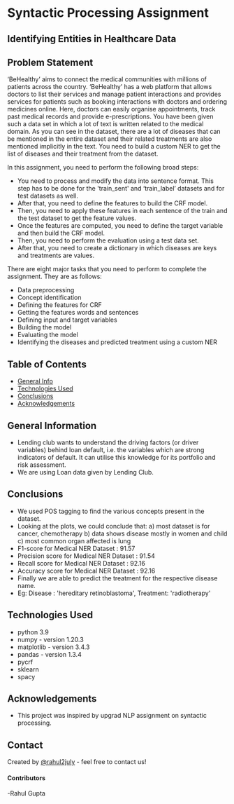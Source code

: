 # Syntactic Processing Assignment

## Identifying Entities in Healthcare Data
## Problem Statement
‘BeHealthy’ aims to connect the medical communities with millions of patients across the country.  ‘BeHealthy’ has a web platform that allows doctors to list their services and manage patient interactions and provides services for patients such as booking interactions with doctors and ordering medicines online. Here, doctors can easily organise appointments, track past medical records and provide e-prescriptions. You have been given such a data set in which a lot of text is written related to the medical domain.  As you can see in the dataset, there are a lot of diseases that can be mentioned in the entire dataset and their related treatments are also mentioned implicitly in the text. You need to build a custom NER to get the list of diseases and their treatment from the dataset.

In this assignment, you need to perform the following broad steps:
- You need to process and modify the data into sentence format. This step has to be done for the 'train_sent' and ‘train_label’ datasets and for test datasets as well.
- After that, you need to define the features to build the CRF model.
- Then, you need to apply these features in each sentence of the train and the test dataset to get the feature values.
- Once the features are computed, you need to define the target variable and then build the CRF model.
- Then, you need to perform the evaluation using a test data set.
- After that, you need to create a dictionary in which diseases are keys and treatments are values.

There are eight major tasks that you need to perform to complete the assignment. They are as follows:
- Data preprocessing
- Concept identification
- Defining the features for CRF
- Getting the features words and sentences
- Defining input and target variables
- Building the model
- Evaluating the model
- Identifying the diseases and predicted treatment using a custom NER


## Table of Contents
* [General Info](#general-information)
* [Technologies Used](#technologies-used)
* [Conclusions](#conclusions)
* [Acknowledgements](#acknowledgements)

<!-- You can include any other section that is pertinent to your problem -->

## General Information
- Lending club wants to understand the driving factors (or driver variables) behind loan default, i.e. the variables which are strong indicators of default.  It can utilise this knowledge for its portfolio and risk assessment. 
- We are using Loan data given by Lending Club.

<!-- You don't have to answer all the questions - just the ones relevant to your project. -->

## Conclusions
- We used POS tagging to find the various concepts present in the dataset. 
- Looking at the plots, we could conclude that:
a) most dataset is for cancer, chemotherapy
b) data shows disease mostly in women and child
c) most common organ affected is lung
- F1-score for Medical NER Dataset : 91.57
- Precision score for Medical NER Dataset : 91.54
- Recall score for Medical NER Dataset : 92.16
- Accuracy score for Medical NER Dataset : 92.16
- Finally we are able to predict the treatment for the respective disease name. 
- Eg: Disease : 'hereditary retinoblastoma', Treatment: 'radiotherapy'


<!-- You don't have to answer all the questions - just the ones relevant to your project. -->


## Technologies Used
- python 3.9
- numpy - version 1.20.3
- matplotlib - version 3.4.3
- pandas - version 1.3.4
- pycrf
- sklearn
- spacy

<!-- As the libraries versions keep on changing, it is recommended to mention the version of library used in this project -->

## Acknowledgements
- This project was inspired by upgrad NLP assignment on syntactic processing.


## Contact
Created by [@rahul2july](https://github.com/rahul2july) - feel free to contact us!

#### Contributors
-Rahul Gupta

<!-- Optional -->
<!-- ## License -->
<!-- This project is open source and available under the [... License](). -->

<!-- You don't have to include all sections - just the one's relevant to your project -->
